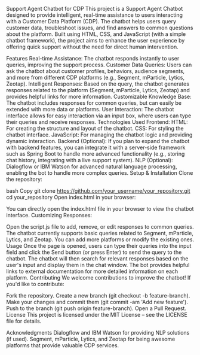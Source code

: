 Support Agent Chatbot for CDP
This project is a Support Agent Chatbot designed to provide intelligent, real-time assistance to users interacting with a Customer Data Platform (CDP). The chatbot helps users query customer data, troubleshoot issues, and find answers to common questions about the platform. Built using HTML, CSS, and JavaScript (with a simple chatbot framework), the project aims to enhance the user experience by offering quick support without the need for direct human intervention.

Features
Real-time Assistance: The chatbot responds instantly to user queries, improving the support process.
Customer Data Queries: Users can ask the chatbot about customer profiles, behaviors, audience segments, and more from different CDP platforms (e.g., Segment, mParticle, Lytics, Zeotap).
Intelligent Responses: Based on the query, the chatbot generates responses related to the platform (Segment, mParticle, Lytics, Zeotap) and provides helpful links for more information.
Customizable Knowledge Base: The chatbot includes responses for common queries, but can easily be extended with more data or platforms.
User Interaction: The chatbot interface allows for easy interaction via an input box, where users can type their queries and receive responses.
Technologies Used
Frontend:
HTML: For creating the structure and layout of the chatbot.
CSS: For styling the chatbot interface.
JavaScript: For managing the chatbot logic and providing dynamic interaction.
Backend (Optional):
If you plan to expand the chatbot with backend features, you can integrate it with a server-side framework such as Spring Boot to handle more advanced functionality (e.g., storing chat history, integrating with a live support system).
NLP (Optional):
Dialogflow or IBM Watson for advanced natural language processing, enabling the bot to handle more complex queries.
Setup & Installation
Clone the repository:

bash
Copy
git clone https://github.com/your_username/your_repository.git
cd your_repository
Open index.html in your browser:

You can directly open the index.html file in your browser to view the chatbot interface.
Customizing Responses:

Open the script.js file to add, remove, or edit responses to common queries.
The chatbot currently supports basic queries related to Segment, mParticle, Lytics, and Zeotap. You can add more platforms or modify the existing ones.
Usage
Once the page is opened, users can type their queries into the input field and click the Send button (or press Enter) to send the query to the chatbot.
The chatbot will then search for relevant responses based on the user's input and display them in the chat window.
The bot provides helpful links to external documentation for more detailed information on each platform.
Contributing
We welcome contributions to improve the chatbot! If you'd like to contribute:

Fork the repository.
Create a new branch (git checkout -b feature-branch).
Make your changes and commit them (git commit -am 'Add new feature').
Push to the branch (git push origin feature-branch).
Open a Pull Request.
License
This project is licensed under the MIT License – see the LICENSE file for details.

Acknowledgments
Dialogflow and IBM Watson for providing NLP solutions (if used).
Segment, mParticle, Lytics, and Zeotap for being awesome platforms that provide valuable CDP services.
